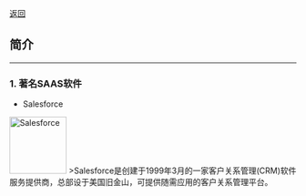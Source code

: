 [返回](README.md)

## 简介

<hr>

### 1. 著名SAAS软件

- Salesforce
<img src="https://login.salesforce.com/img/logo214.svg" alt="Salesforce" width="100"/>
>Salesforce是创建于1999年3月的一家客户关系管理(CRM)软件服务提供商，总部设于美国旧金山，可提供随需应用的客户关系管理平台。



